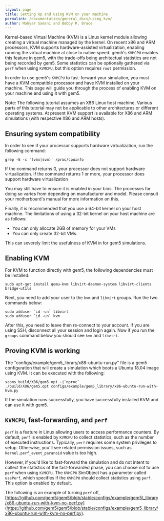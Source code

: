 ```yaml
---
layout: page
title: Setting Up and Using KVM on your machine
permalink: /documentation/general_docs/using_kvm/
author: Mahyar Samani and Bobby R. Bruce
---
```


Kernel-based Virtual Machine (KVM) is a Linux kernel module allowing creating a virtual machine managed by the kernel.
On recent x86 and ARM processors, KVM supports hardware-assisted virtualization, enabling running the virtual machine at close to native speed.
gem5's `KVMCPU` enables this feature in gem5, with the trade-offs being architectual statistics are not being recorded by gem5.
Some statistics can be optionally gathered via `perf` when using `KVMCPU`, but this option requires `root` permission.

In order to use gem5's `KVMCPU` to fast-forward your simulation, you must have a KVM compatible processor and have KVM installed on your machine.
This page will guide you through the process of enabling KVM on your machine and using it with gem5.

Note: The following tutorial assumes an X86 Linux host machine.
Various parts of this tutorial may not be applicable to other architectures or different operating systems.
At present KVM support is available for X86 and ARM simulations (with respective X86 and ARM hosts).

## Ensuring system compatibility

In order to see if your processor supports hardware virtualization, run the following command:

```console
grep -E -c '(vmx|svm)' /proc/cpuinfo
```

If the command returns 0, your processor does not support hardware virtualization.
If the command returns 1 or more, your processor does support hardware virtualization

You may still have to ensure it is enabled in your bios.
The processes for doing so varies from depending on manufacturer and model.
Please consult your motherboard's manual for more information on this.

Finally, it is recommended that you use a 64-bit kernel on your host machine.
The limitations of using a 32-bit kernel on your host machine are as follows:

* You can only allocate 2GB of memory for your VMs
* You can only create 32-bit VMs.

This can severely limit the usefulness of KVM in for gem5 simulations.

## Enabling KVM

For KVM to function directly with gem5, the following dependencies must be installed:

```console
sudo apt-get install qemu-kvm libvirt-daemon-system libvirt-clients bridge-utils
```

Next, you need to add your user to the `kvm` and `libvirt` groups.
Run the two commands below:

```console
sudo adduser `id -un` libvirt
sudo adduser `id -un` kvm
```

After this, you need to leave then re-connect to your account.
If you are using SSH, disconnect all your session and login again.
Now if you run the `groups` command below you should see `kvm` and `libvirt`.

## Proving KVM is working

The "configs/example/gem5_library/x86-ubuntu-run.py" file is a gem5 configuration that will create a simulation which boots a Ubuntu 18.04 image using KVM.
It can be executed with the following:

```console
scons build/X86/gem5.opt -j`nproc`
./build/X86/gem5.opt configs/example/gem5_library/x86-ubuntu-run-with-kvm.py
```

If the simulation runs successfully, you have successfully installed KVM and can use it with gem5.

## `KVMCPU`, fast-forwarding, and `perf`

`perf` is a feature in Linux allowing users to access performance counters.
By default, `perf` is enabled by `KVMCPU` to collect statistics, such as the number of executed instructions.
Typically, `perf` requires some system privileges to setup.
Otherwise, you'll see related permission issues, such as `kernel.perf_event_paranoid` value is too high.

However, if you'd like to fast-forward the simulation and do not intent to collect the statistics of the fast-forwarded phase, you can choose not to use `perf` when using `KVMCPU`.
The `KVMCPU` SimObject has a parameter called `usePerf`, which specifies if the `KVMCPU` should collect statistics using `perf`.
This option is enabled by default.

The following is an example of turning `perf` off,
[https://github.com/gem5/gem5/blob/stable/configs/example/gem5\_library/x86-ubuntu-run-with-kvm-no-perf.py](https://github.com/gem5/gem5/blob/stable/configs/example/gem5_library/x86-ubuntu-run-with-kvm-no-perf.py).
